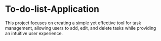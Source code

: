 # To-do-list-Application
This project focuses on creating a simple yet effective tool for task management, allowing users to add, edit, and delete tasks while providing an intuitive user experience.
